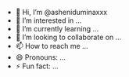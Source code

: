 - 👋 Hi, I’m @asheniduminaxxx
- 👀 I’m interested in ...
- 🌱 I’m currently learning ...
- 💞️ I’m looking to collaborate on ...
- 📫 How to reach me ...
- 😄 Pronouns: ...
- ⚡ Fun fact: ...

<!---
asheniduminaxxx/asheniduminaxxx is a ✨ special ✨ repository because its `README.md` (this file) appears on your GitHub profile.
You can click the Preview link to take a look at your changes.
--->

